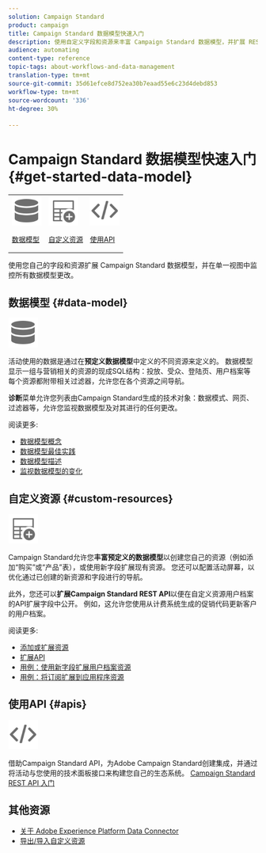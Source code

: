 ```yaml
---
solution: Campaign Standard
product: campaign
title: Campaign Standard 数据模型快速入门
description: 使用自定义字段和资源来丰富 Campaign Standard 数据模型，并扩展 REST API 以利用扩展的字段。
audience: automating
content-type: reference
topic-tags: about-workflows-and-data-management
translation-type: tm+mt
source-git-commit: 35d61efce8d752ea30b7eaad55e6c23d4debd853
workflow-type: tm+mt
source-wordcount: '336'
ht-degree: 30%

---
```



# Campaign Standard 数据模型快速入门 {#get-started-data-model}

<table>
<tr>
<td><img src="assets/do-not-localize/icon_datamodel.svg" width="60px"><p><a href="#data-model">数据模型</a></p></td>
<td><img src="assets/do-not-localize/icon_custom.svg" width="60px"><p><a href="#custom-resources">自定义资源</a></p></td><td><img src="assets/do-not-localize/icon_api.svg" width="60px"><p><a href="#custom-resources">使用API</a></p></td></tr>
</table>

使用您自己的字段和资源扩展 Campaign Standard 数据模型，并在单一视图中监控所有数据模型更改。

## 数据模型 {#data-model}

<img src="assets/do-not-localize/icon_datamodel.svg" width="60px">

活动使用的数据是通过在&#x200B;**预定义数据模型**&#x200B;中定义的不同资源来定义的。 数据模型显示一组与营销相关的资源的现成SQL结构：投放、受众、登陆页、用户档案等 每个资源都附带相关过滤器，允许您在各个资源之间导航。

**诊断**&#x200B;菜单允许您列表由Campaign Standard生成的技术对象：数据模式、网页、过滤器等，允许您监视数据模型及对其进行的任何更改。

阅读更多:

* [数据模型概念](../../developing/using/data-model-concepts.md)
* [数据模型最佳实践](../../developing/using/data-model-best-practices.md)
* [数据模型描述](../../developing/using/datamodel-introduction.md)
* [监视数据模型的变化](../../developing/using/monitoring-data-model-changes.md)

## 自定义资源 {#custom-resources}

<img src="assets/do-not-localize/icon_custom.svg" width="60px">

Campaign Standard允许您&#x200B;**丰富预定义的数据模型**&#x200B;以创建您自己的资源（例如添加“购买”或“产品”表），或使用新字段扩展现有资源。 您还可以配置活动屏幕，以优化通过已创建的新资源和字段进行的导航。

此外，您还可以&#x200B;**扩展Campaign Standard REST API**&#x200B;以便在自定义资源用户档案的API扩展字段中公开。 例如，这允许您使用从计费系统生成的促销代码更新客户的用户档案。

阅读更多:

* [添加或扩展资源](../../developing/using/key-steps-to-add-a-resource.md)
* [扩展API](../../developing/using/about-extending-the-api.md)
* [用例：使用新字段扩展用户档案资源](../../developing/using/extending-the-profile-resource-with-a-new-field.md)
* [用例：将订阅扩展到应用程序资源](../../developing/using/extending-the-subscriptions-to-an-application-resource.md)

## 使用API {#apis}

<img src="assets/do-not-localize/icon_api.svg" width="60px">

借助Campaign Standard API，为Adobe Campaign Standard创建集成，并通过将活动与您使用的技术面板接口来构建您自己的生态系统。 [Campaign Standard REST API 入门](../../api/using/get-started-apis.md)

## 其他资源

* [关于 Adobe Experience Platform Data Connector](../../integrating/using/aep-about-data-connector.md)
* [导出/导入自定义资源](https://helpx.adobe.com/campaign/kb/acs-get-started-with-cusres.html)
